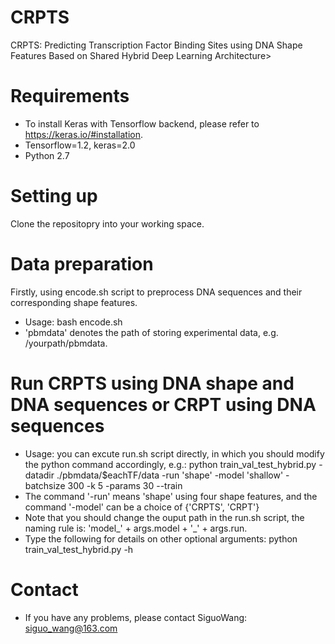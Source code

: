   # CRPTS
CRPTS: Predicting Transcription Factor Binding Sites using DNA Shape Features Based on Shared Hybrid Deep Learning Architecture>
  # Requirements
  * To install Keras with Tensorflow backend, please refer to https://keras.io/#installation.
  * Tensorflow=1.2, keras=2.0
  * Python 2.7
  	
# Setting up
   Clone the repositopry into your working space.
# Data preparation
 Firstly, using encode.sh script to preprocess DNA sequences and their corresponding shape features.
   * Usage: bash encode.sh <pbmdata>
   * 'pbmdata' denotes the path of storing experimental data, e.g. /yourpath/pbmdata.
# Run CRPTS using DNA shape and DNA sequences or CRPT using DNA sequences
   * Usage: you can excute run.sh script directly, in which you should modify the python command accordingly, e.g.: 
    python train_val_test_hybrid.py -datadir ./pbmdata/$eachTF/data -run 'shape' -model 'shallow' -batchsize 300 -k 5 -params 30 --train
   * The command '-run' means 'shape' using four shape features, and the command '-model' can be a choice of {'CRPTS', 'CRPT'}
   * Note that you should change the ouput path in the run.sh script, the naming rule is: 'model_' + args.model + '_' + args.run.
* Type the following for details on other optional arguments: 
    python train_val_test_hybrid.py -h
 # Contact
 * If you have any problems, please contact SiguoWang: siguo_wang@163.com
